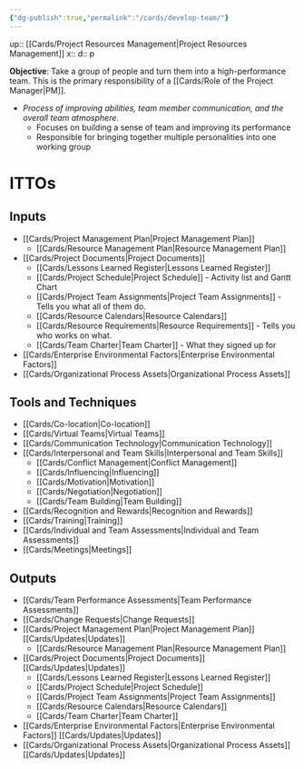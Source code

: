 ```yaml
---
{"dg-publish":true,"permalink":"/cards/develop-team/"}
---
```


up:: [[Cards/Project Resources Management\|Project Resources Management]] 
x:: 
d:: p


**Objective**: Take a group of people and turn them into a high-performance team. This is the primary responsibility of a [[Cards/Role of the Project Manager\|PM]].
- ﻿﻿*Process of improving abilities, team member communication, and the overall team atmosphere*.
	- ﻿﻿Focuses on building a sense of team and improving its performance
	- Responsible for bringing together multiple personalities into one working group

# ITTOs

## Inputs
- [[Cards/Project Management Plan\|Project Management Plan]]
	- [[Cards/Resource Management Plan\|Resource Management Plan]]
- [[Cards/Project Documents\|Project Documents]]
	- [[Cards/Lessons Learned Register\|Lessons Learned Register]]
	- [[Cards/Project Schedule\|Project Schedule]] - Activity list and Gantt Chart
	- [[Cards/Project Team Assignments\|Project Team Assignments]] - Tells you what all of them do.
	- [[Cards/Resource Calendars\|Resource Calendars]]
	- [[Cards/Resource Requirements\|Resource Requirements]] - Tells you who works on what.
	- [[Cards/Team Charter\|Team Charter]] - What they signed up for
- [[Cards/Enterprise Environmental Factors\|Enterprise Environmental Factors]]
- [[Cards/Organizational Process Assets\|Organizational Process Assets]]

## Tools and Techniques
- [[Cards/Co-location\|Co-location]]
- [[Cards/Virtual Teams\|Virtual Teams]]
- [[Cards/Communication Technology\|Communication Technology]]
- [[Cards/Interpersonal and Team Skills\|Interpersonal and Team Skills]]
	- [[Cards/Conflict Management\|Conflict Management]]
	- [[Cards/Influencing\|Influencing]]
	- [[Cards/Motivation\|Motivation]]
	- [[Cards/Negotiation\|Negotiation]]
	- [[Cards/Team Building\|Team Building]]
- [[Cards/Recognition and Rewards\|Recognition and Rewards]]
- [[Cards/Training\|Training]]
- [[Cards/Individual and Team Assessments\|Individual and Team Assessments]]
- [[Cards/Meetings\|Meetings]]

## Outputs
- [[Cards/Team Performance Assessments\|Team Performance Assessments]]
- [[Cards/Change Requests\|Change Requests]]
- [[Cards/Project Management Plan\|Project Management Plan]] [[Cards/Updates\|Updates]]
	- [[Cards/Resource Management Plan\|Resource Management Plan]]
- [[Cards/Project Documents\|Project Documents]] [[Cards/Updates\|Updates]]
	- [[Cards/Lessons Learned Register\|Lessons Learned Register]]
	- [[Cards/Project Schedule\|Project Schedule]]
	- [[Cards/Project Team Assignments\|Project Team Assignments]]
	- [[Cards/Resource Calendars\|Resource Calendars]]
	- [[Cards/Team Charter\|Team Charter]]
- [[Cards/Enterprise Environmental Factors\|Enterprise Environmental Factors]] [[Cards/Updates\|Updates]]
- [[Cards/Organizational Process Assets\|Organizational Process Assets]] [[Cards/Updates\|Updates]]



